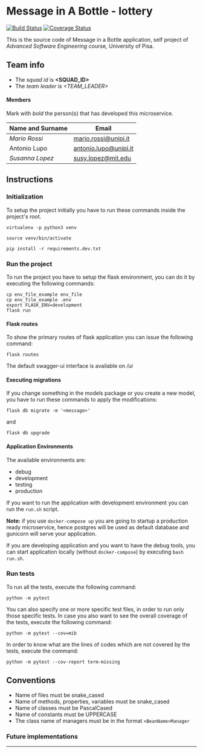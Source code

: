 # Message in A Bottle - lottery
[![Build Status](https://app.travis-ci.com/fedehsq/mib-lottery.svg?token=kAh3Gr4JxFg5Q2ipJRBp&branch=main)](https://app.travis-ci.com/fedehsq/mib-lottery) [![Coverage Status](https://coveralls.io/repos/github/fedehsq/mib-lottery/badge.svg?branch=main&t=0Tnoow)](https://coveralls.io/github/fedehsq/mib-lottery?branch=main)

This is the source code of Message in a Bottle application, self project of *Advanced Software Engineering* course,
University of Pisa.

## Team info

- The *squad id* is **<SQUAD_ID>**
- The *team leader* is *<TEAM_LEADER>*

#### Members

Mark with *bold* the person(s) that has developed this microservice.

|Name and Surname    | Email                         |
|--------------------|-------------------------------|
|*Mario Rossi*       |mario.rossi@unipi.it           |
|Antonio Lupo        |antonio.lupo@unipi.it          |
|*Susanna Lopez*     |susy.lopez@mit.edu             |


## Instructions

### Initialization

To setup the project initially you have to run these commands
inside the project's root.

`virtualenv -p python3 venv`

`source venv/bin/activate`

`pip install -r requirements.dev.txt`

### Run the project

To run the project you have to setup the flask environment,
you can do it by executing the following commands:

```shell script
cp env_file_example env_file
cp env_file_example .env
export FLASK_ENV=development
flask run
```


#### Flask routes

To show the primary routes of flask application you can issue the following command:

`flask routes`

The default swagger-ui interface is available on */ui*

#### Executing migrations

If you change something in the models package or you create a new model,
you have to run these commands to apply the modifications:

`flask db migrate -m '<message>'`

and

`flask db upgrade`


#### Application Environments

The available environments are:

- debug
- development
- testing
- production

If you want to run the application with development environment
you can run the `run.sh` script.

**Note:** if you use `docker-compose up` you are going to startup a production ready microservice, hence postgres will be used as default database and gunicorn will serve your application.

If you are developing application and you want to have the debug tools, you can start application locally (without `docker-compose`) by executing `bash run.sh`.

### Run tests

To run all the tests, execute the following command:

`python -m pytest`

You can also specify one or more specific test files, in order to run only those specific tests.
In case you also want to see the overall coverage of the tests, execute the following command:

`python -m pytest --cov=mib`

In order to know what are the lines of codes which are not covered by the tests, execute the command:

`python -m pytest --cov-report term-missing`

## Conventions

- Name of files must be snake_cased
- Name of methods, properties, variables must be snake_cased
- Name of classes must be PascalCased 
- Name of constants must be UPPERCASE 
- The class name of managers must be in the format `<BeanName>Manager`

### Future implementations

---
